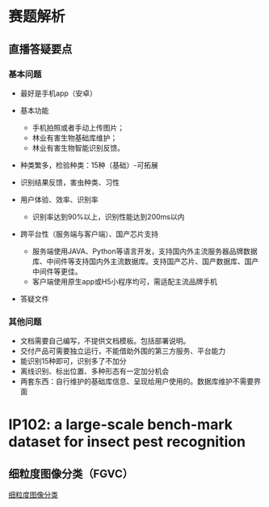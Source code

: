 # 赛题解析

## 直播答疑要点

### 基本问题

- 最好是手机app（安卓）
- 基本功能

  - 手机拍照或者手动上传图片；
  - 林业有害生物基础库维护；
  - 林业有害生物智能识别反馈。
- 种类繁多，检验种类：15种（基础）-可拓展
- 识别结果反馈，害虫种类、习性
- 用户体验、效率、识别率

  - 识别率达到90%以上，识别性能达到200ms以内
- 跨平台性（服务端与客户端）、国产芯片支持

  - 服务端使用JAVA、Python等语言开发，支持国内外主流服务器品牌数据库、中间件等支持国内外主流数据库。支持国产芯片、国产数据库、国产中间件等更佳。
  - 客户端使用原生app或H5小程序均可，需适配主流品牌手机
- 答疑文件

### 其他问题

- 文档需要自己编写，不提供文档模板。包括部署说明。
- 交付产品可需要独立运行，不能借助外围的第三方服务、平台能力
- 能识别15种即可，识别多了不加分
- 离线识别、标出位置、多种形态有一定加分机会
- 两套东西：自行维护的基础库信息、呈现给用户使用的。数据库维护不需要界面

# IP102: a large-scale bench-mark dataset for insect pest recognition

## 细粒度图像分类（FGVC）

[细粒度图像分类](https://blog.csdn.net/qq_15615505/article/details/114499286)
